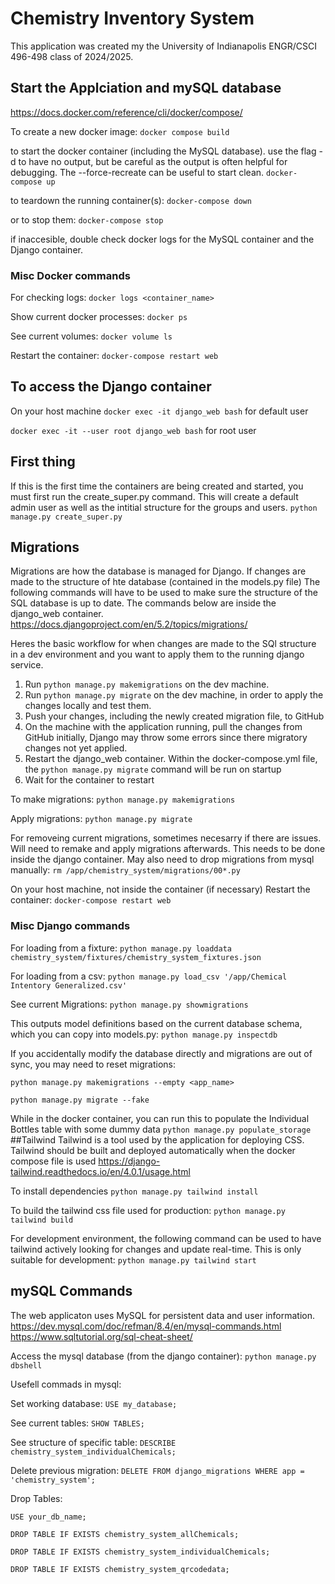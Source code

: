 # Chemistry Inventory System
This application was created my the University of Indianapolis ENGR/CSCI 496-498 class of 2024/2025.

## Start the Applciation and mySQL database
<https://docs.docker.com/reference/cli/docker/compose/>

To create a new docker image:
```docker compose build```

to start the docker container (including the MySQL database). use the flag -d to have no output, but be careful as the output is often helpful for debugging. The --force-recreate can be useful to start clean.
```docker-compose up```

to teardown the running container(s):
```docker-compose down```

or to stop them:
```docker-compose stop```

if inaccesible, double check docker logs for the MySQL container and the Django container.

### Misc Docker commands

For checking logs:
```docker logs <container_name>```

Show current docker processes:
```docker ps```

See current volumes:
```docker volume ls```

Restart the container:
```docker-compose restart web```

## To access the Django container

On your host machine
```docker exec -it django_web bash``` for default user

```docker exec -it --user root django_web bash``` for root user

## First thing
If this is the first time the containers are being created and started, you must first run the create_super.py command. This will create a default admin user as well as the intitial structure for the groups and users.
```python manage.py create_super.py```

## Migrations 
Migrations are how the database is managed for Django. If changes are made to the structure of hte database (contained in the models.py file) The following commands will have to be used to make sure the structure of the SQL database is up to date. The commands below are inside the django_web container.
<https://docs.djangoproject.com/en/5.2/topics/migrations/>

Heres the basic workflow for when changes are made to the SQl structure in a dev environment and you want to apply them to the running django service.
1. Run ```python manage.py makemigrations``` on the dev machine.
2. Run ```python manage.py migrate``` on the dev machine, in order to apply the changes locally and test them.
3. Push your changes, including the newly created migration file, to GitHub
4. On the machine with the application running, pull the changes from GitHub initially, Django may throw some errors since there migratory changes not yet applied.
5. Restart the django_web container. Within the docker-compose.yml file, the ```python manage.py migrate``` command will be run on startup
6. Wait for the container to restart

To make migrations:
```python manage.py makemigrations```

Apply migrations:
```python manage.py migrate```

For removeing current migrations, sometimes necesarry if there are issues. Will need to remake and apply migrations afterwards. This needs to be done inside the django container. May also need to drop migrations from mysql manually:
```rm /app/chemistry_system/migrations/00*.py```

On your host machine, not inside the container (if necessary)
Restart the container:
```docker-compose restart web```

### Misc Django commands
For loading from a fixture:
```python manage.py loaddata chemistry_system/fixtures/chemistry_system_fixtures.json```

For loading from a csv:
```python manage.py load_csv '/app/Chemical Intentory Generalized.csv'```

See current Migrations:
```python manage.py showmigrations```

This outputs model definitions based on the current database schema, which you can copy into models.py:
```python manage.py inspectdb```

If you accidentally modify the database directly and migrations are out of sync, you may need to reset migrations:

```python manage.py makemigrations --empty <app_name>```

```python manage.py migrate --fake```

While in the docker container, you can run this to populate the Individual Bottles table with some dummy data
```python manage.py populate_storage```
##Tailwind
Tailwind is a tool used by the application for deploying CSS. Tailwind should be built and deployed automatically when the docker compose file is used
<https://django-tailwind.readthedocs.io/en/4.0.1/usage.html>

To install dependencies
```python manage.py tailwind install```

To build the tailwind css file used for production:
```python manage.py tailwind build```

For development environment, the following command can be used to have tailwind actively looking for changes and update real-time. This is only suitable for development:
```python manage.py tailwind start```

## mySQL Commands
The web applicaton uses MySQL for persistent data and user information.
<https://dev.mysql.com/doc/refman/8.4/en/mysql-commands.html>
<https://www.sqltutorial.org/sql-cheat-sheet/>

Access the mysql database (from the django container):
```python manage.py dbshell```

Usefell commads in mysql:

Set working database:
```USE my_database;```

See current tables:
```SHOW TABLES;```

See structure of specific table:
```DESCRIBE chemistry_system_individualChemicals;```

Delete previous migration:
```DELETE FROM django_migrations WHERE app = 'chemistry_system';```

Drop Tables:

```USE your_db_name;```

```DROP TABLE IF EXISTS chemistry_system_allChemicals;```

```DROP TABLE IF EXISTS chemistry_system_individualChemicals;```

```DROP TABLE IF EXISTS chemistry_system_qrcodedata;```
